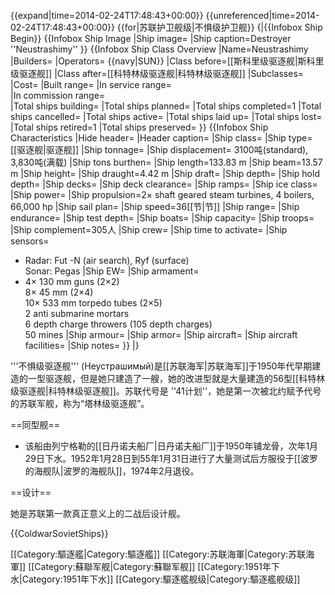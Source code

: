 {{expand|time=2014-02-24T17:48:43+00:00}}
{{unreferenced|time=2014-02-24T17:48:43+00:00}}
{{for|苏联护卫舰级|不惧级护卫舰}}
{|{{Infobox Ship Begin}}
{{Infobox Ship Image
|Ship image= 
|Ship caption=Destroyer ''Neustrashimy''
}}
{{Infobox Ship Class Overview
|Name=Neustrashimy
|Builders=
|Operators= {{navy|SUN}}
|Class before=[[斯科里级驱逐舰|斯科里级驱逐舰]]
|Class after=[[科特林级驱逐舰|科特林级驱逐舰]]
|Subclasses=
|Cost=
|Built range=
|In service range=   
|In commission range=  
|Total ships building= 
|Total ships planned=
|Total ships completed=1
|Total ships cancelled=
|Total ships active=
|Total ships laid up=
|Total ships lost=
|Total ships retired=1
|Total ships preserved=
}}
{{Infobox Ship Characteristics
|Hide header=
|Header caption= 
|Ship class=
|Ship type= [[驱逐舰|驱逐舰]]
|Ship tonnage=
|Ship displacement= 3100吨(standard), 3,830吨(满载)
|Ship tons burthen=
|Ship length=133.83 m
|Ship beam=13.57 m
|Ship height=
|Ship draught=4.42 m
|Ship draft=
|Ship depth=
|Ship hold depth=
|Ship decks=
|Ship deck clearance=
|Ship ramps=
|Ship ice class=
|Ship power=
|Ship propulsion=2× shaft geared steam turbines, 4 boilers, 66,000 hp
|Ship sail plan=
|Ship speed=36[[节|节]]
|Ship range=
|Ship endurance=
|Ship test depth=
|Ship boats=
|Ship capacity=
|Ship troops=
|Ship complement=305人
|Ship crew=
|Ship time to activate=
|Ship sensors=
*  Radar: Fut -N (air search), Ryf (surface) <br> Sonar: Pegas
|Ship EW=
|Ship armament=
*  4× 130 mm guns (2×2)<br>8× 45 mm (2×4)<br>10× 533 mm torpedo tubes (2×5)<br>2 anti submarine mortars<br>6 depth charge throwers (105 depth charges)<br>50 mines
|Ship armour=
|Ship armor=
|Ship aircraft=
|Ship aircraft facilities=
|Ship notes=
}}
|}

'''不惧级驱逐舰''' (Неустрашимый)是[[苏联海军|苏联海军]]于1950年代早期建造的一型驱逐舰，但是她只建造了一艘，她的改进型就是大量建造的56型[[科特林级驱逐舰|科特林级驱逐舰]]。苏联代号是 ''41计划''，她是第一次被北约赋予代号的苏联军舰，称为“塔林级驱逐舰”。

==同型舰==
* 该船由列宁格勒的[[日丹诺夫船厂|日丹诺夫船厂]]于1950年铺龙骨，次年1月29日下水。1952年1月28日到55年1月31日进行了大量测试后方服役于[[波罗的海舰队|波罗的海舰队]]，1974年2月退役。

==设计==

她是苏联第一款真正意义上的二战后设计舰。

{{ColdwarSovietShips}}

[[Category:驅逐艦|Category:驅逐艦]]
[[Category:苏联海軍|Category:苏联海軍]]
[[Category:蘇聯军舰|Category:蘇聯军舰]]
[[Category:1951年下水|Category:1951年下水]]
[[Category:驅逐艦舰级|Category:驅逐艦舰级]]